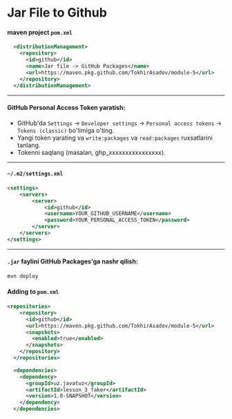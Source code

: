 # Jar File to Github

#### maven project `pom.xml`
```xml
  <distributionManagement>
    <repository>
      <id>github</id>
      <name>Jar file -> GitHub Packages</name>
      <url>https://maven.pkg.github.com/TokhirAsadov/module-5</url>
    </repository>
  </distributionManagement>
```

---
#### GitHub Personal Access Token yaratish:
- GitHub'da `Settings` → `Developer settings` → `Personal access tokens` → `Tokens (classic)` bo'limiga o'ting.
- Yangi token yarating va `write:packages` va `read:packages` ruxsatlarini tanlang.
- Tokenni saqlang (masalan, ghp_xxxxxxxxxxxxxxxx).

---


#### `~/.m2/settings.xml`
```xml
<settings>
    <servers>
        <server>
            <id>github</id>
            <username>YOUR_GITHUB_USERNAME</username>
            <password>YOUR_PERSONAL_ACCESS_TOKEN</password>
        </server>
    </servers>
</settings>
```
---
#### `.jar` faylini GitHub Packages'ga nashr qilish:
```bash
mvn deploy
```

#### Adding to `pom.xml`
```xml
<repositories>
    <repository>
      <id>github</id>
      <url>https://maven.pkg.github.com/TokhirAsadov/module-5</url>
      <snapshots>
        <enabled>true</enabled>
      </snapshots>
    </repository>
  </repositories>

  <dependencies>
    <dependency>
      <groupId>uz.javatuz</groupId>
      <artifactId>lesson_3_faker</artifactId>
      <version>1.0-SNAPSHOT</version>
    </dependency>
  </dependencies>
```

